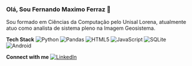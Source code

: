 ### Olá, Sou Fernando Maximo Ferraz 👋

Sou formado em Ciências da Computação pelo Unisal Lorena, atualmente atuo como analista de sistema pleno na Imagem Geosistema.

**Tech Stack**
![Python](https://img.shields.io/badge/python-3670A0?logo=python&logoColor=ffdd54)
![Pandas](https://img.shields.io/badge/pandas-%23150458.svg?logo=pandas&logoColor=white)
![HTML5](https://img.shields.io/badge/html5-%23E34F26.svg?logo=html5&logoColor=white)
![JavaScript](https://img.shields.io/badge/javascript-%23323330.svg?logo=javascript&logoColor=%23F7DF1E)
![SQLite](https://img.shields.io/badge/sqlite-%2307405e.svg?logo=sqlite&logoColor=white)
![Android](https://img.shields.io/badge/Android-3DDC84?logo=android&logoColor=white)

**Connect with me**
<a href="https://www.linkedin.com/in/fernando-maximo/">![LinkedIn](https://img.shields.io/badge/linkedin-%230077B5.svg?logo=linkedin&logoColor=white)</a>


<!--
**fernandomaximo/fernandomaximo** is a ✨ _special_ ✨ repository because its `README.md` (this file) appears on your GitHub profile.

Here are some ideas to get you started:

- 🔭 I’m currently working on ...
- 🌱 I’m currently learning ...
- 👯 I’m looking to collaborate on ...
- 🤔 I’m looking for help with ...
- 💬 Ask me about ...
- 📫 How to reach me: ...
- 😄 Pronouns: ...
- ⚡ Fun fact: ...
-->
